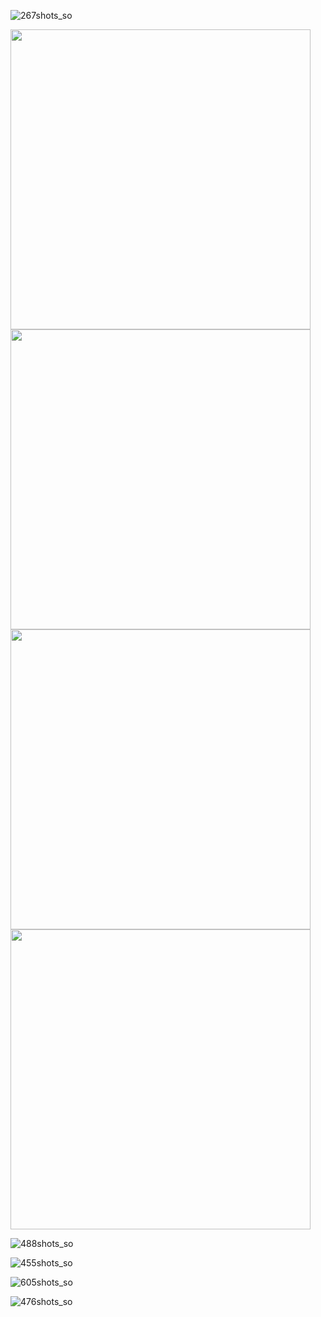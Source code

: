 ![267shots_so](https://github.com/user-attachments/assets/82662095-40b3-4b21-8b67-ebf0c48b300c)

<div align="left">
  <img src="https://github.com/user-attachments/assets/5ff4e557-2be8-4786-833d-47e821ca69a6" width = "480"> 
  <img src="https://github.com/user-attachments/assets/fd21c004-4c13-4fd5-97fb-9b26f0e7d3d7" width = "480"> 
</div>

<div align="left">
  <img src="https://github.com/user-attachments/assets/e05f6c91-3d23-4d34-9543-48373ddfcd3b" width = "480"> 
  <img src="https://github.com/user-attachments/assets/ec1884be-ec39-4086-b59d-f1d27bc45ea5" width = "480"> 
</div>

![488shots_so](https://github.com/flowykk/FMKLApp/assets/71427624/a256fadf-2861-4bf7-8246-060c4d99e1e4)

![455shots_so](https://github.com/flowykk/FMKLApp/assets/71427624/e3d4be3a-1d7d-477f-a97d-66e074125492)

![605shots_so](https://github.com/flowykk/FMKLApp/assets/71427624/756b77bd-c16f-4a7a-a67d-a67cf1fe2808)

![476shots_so](https://github.com/flowykk/FMKLApp/assets/71427624/500084b0-1520-4acb-ab0d-072e68b53f36)

